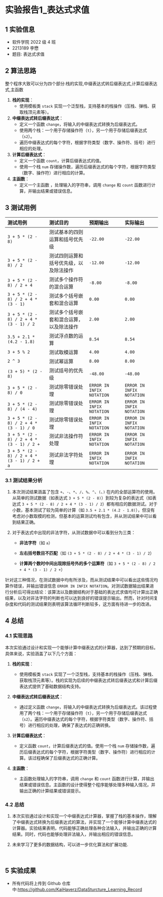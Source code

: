 # 实验报告1_表达式求值

## 1 实验信息
- 软件学院 2022 级 4 班
- 2213189 李懋
- 题目: 表达式求值
  
  

## 2 算法思路

整个程序大致可以分为四个部分:栈的实现,中缀表达式转后缀表达式,计算后缀表达式,主函数

1. **栈的实现**：
   - 使用模板类 `stack` 实现一个泛型栈，支持基本的栈操作（压栈、弹栈、获取栈顶元素等）。
2. **中缀表达式转后缀表达式**：
   - 定义一个函数 `change`，将输入的中缀表达式转换为后缀表达式。
   - 使用两个栈：一个用于存储操作符（`t`），另一个用于存储后缀表达式（`s2`）。
   - 遍历中缀表达式的每个字符，根据字符类型（数字、操作符、括号）进行相应的处理。
3. **计算后缀表达式**：
   - 定义一个函数 `count`，计算后缀表达式的值。
   - 使用一个栈 `num` 存储操作数，遍历后缀表达式的每个字符，根据字符类型（数字、操作符）进行相应的计算。
4. **主函数**：
   - 定义一个主函数 ，处理输入的字符串，调用 `change` 和 `count` 函数进行计算，并输出结果或错误信息。



## 3 测试用例

| 测试用例                                    | 测试目的                                 | 预期输出                  | 实际输出                  |
| :------------------------------------------ | :--------------------------------------- | :------------------------ | :------------------------ |
| `3 + 5 * (2 - 8)`                           | 测试基本的四则运算和括号优先级           | `-22.00`                  | `-22.00`                  |
| `3 + 5 * (2 - 8) / 2`                       | 测试四则运算和括号优先级，以及除法操作   | `-12.00`                  | `-12.00`                  |
| `3 + 5 * (2 - 8) / 2 + 4`                   | 测试多个操作符的混合运算                 | `-8.00`                   | `-8.00`                   |
| `3 + 5 * (2 - 8) / 2 + 4 * (3 - 1)`         | 测试多个括号嵌套和混合运算               | `0.00`                    | `0.00`                    |
| `3 + 5 * (2 - 8) / 2 + 4 * (3 - 1) / 2`     | 测试多个括号嵌套和混合运算，以及除法操作 | `2.00`                    | `2.00`                    |
| `3.5 + 2.1 * (4.2 - 1.8)`                   | 测试浮点数的运算                         | `8.54`                    | `8.54`                    |
| `3 + 5 % 2`                                 | 测试取模运算                             | `4.00`                    | `4.00`                    |
| `2 ^ 3`                                     | 测试幂运算                               | `8.00`                    | `8.00`                    |
| `(3 + 5) * (2 - 8)`                         | 测试括号的优先级                         | `-48.00`                  | `-48.00`                  |
| `3 + 5 * (2 - 8) / 0`                       | 测试除零错误处理                         | `ERROR IN INFIX NOTATION` | `ERROR IN INFIX NOTATION` |
| `3 + 5 * (2 - 8) / (4 - 4)`                 | 测试除零错误处理                         | `ERROR IN INFIX NOTATION` | `ERROR IN INFIX NOTATION` |
| `3 + 5 * (2 - 8) / 2 + 4 * (3 - 1) / 0`     | 测试除零错误处理                         | `ERROR IN INFIX NOTATION` | `ERROR IN INFIX NOTATION` |
| `3 + 5 * (2 - 8) / 2 + 4 * (3 - 1) / 2 +`   | 测试非法操作符处理                       | `ERROR IN INFIX NOTATION` | `ERROR IN INFIX NOTATION` |
| `3 + 5 * (2 - 8) / 2 + 4 * (3 - 1) / 2 + a` | 测试非法字符处理                         | `ERROR IN INFIX NOTATION` | `ERROR IN INFIX NOTATION` |





### 3.1 测试结果分析

1. 本次测试结果涵盖了包含 `+`、`-`、`*`、`/`、`%`、`^`、`(`、`)` 在内的全部运算符的使用。从简单的测试数据（如表达式 `3 + 5 * (2 - 8)`）到较为复杂的表达式（如表达式 `3 + 5 * (2 - 8) / 2 + 4 * (3 - 1) / 2`）都有相应的数据测试。对于小数，基本测试了较为简单的计算（如 `3.5 + 2.1 * (4.2 - 1.8)`），但没有考虑对小数取模的检测，但基本的运算测试均有包含，并从测试结果中可以看到结果正确。

2. 对于表达式中出现的非法字符，从测试数据中可以看到分为三类：

   - **非法字符**（如 `a`）

   - **左右括号数目不匹配**（如 `(3 + 5 * (2 - 8) / 2 + 4 * (3 - 1) / 2`）

   - **计算两个数时中间出现除括号外的多个运算符**（如 `3 + 5 * (2 - 8) / 2 + 4 * (3 - 1) / 2 +`）


​	针对这三种情况，在测试数据中均有所涉及，而从测试结果中可以看出这些情况均算作错误，并输出错误信息 `ERROR IN INFIX NOTATION`。对测试数据输出结果进行分析后可得出结论：该算法以及数据结构对于基础的表达式求值均可计算出正确结果，以及对非法字符的判断也可以达到良好的错误提示输出。然而，针对时间复杂度和代码的测试结果则表明该算法循环判断较多，这方面有待进一步的改进。



## 4 总结

### 4.1 实现思路

本次实验通过设计和实现一个能够计算中缀表达式的计算器，达到了预期的目标。具体来说，实验涵盖了以下几个方面：

1. **栈的实现**：
   - 使用模板类 `stack` 实现了一个泛型栈，支持基本的栈操作（压栈、弹栈、获取栈顶元素等）。栈的实现为后续的中缀表达式转后缀表达式和计算后缀表达式提供了基础数据结构支持。

2. **中缀表达式转后缀表达式**：
   - 通过定义函数 `change`，将输入的中缀表达式转换为后缀表达式。该过程使用了两个栈：一个用于存储操作符（`t`），另一个用于存储后缀表达式（`s2`）。遍历中缀表达式的每个字符，根据字符类型（数字、操作符、括号）进行相应的处理，确保了表达式的正确转换。

3. **计算后缀表达式**：
   - 定义函数 `count`，计算后缀表达式的值。使用一个栈 `num` 存储操作数，遍历后缀表达式的每个字符，根据字符类型（数字、操作符）进行相应的计算。该过程确保了后缀表达式的正确计算。

4. **主函数**：
   - 主函数处理输入的字符串，调用 `change` 和 `count` 函数进行计算，并输出结果或错误信息。主函数的设计使得整个程序能够处理多种输入情况，并输出正确的计算结果或错误提示。



### 4.2 总结

1. 本次实验通过设计和实现一个中缀表达式计算器，掌握了栈的基本操作，理解了中缀表达式转换为后缀表达式的算法，并实现了一个能够计算中缀表达式的计算器。实验结果表明，代码能够正确处理各种合法输入，并输出正确的计算结果。同时，代码也能够处理非法输入，并输出相应的错误信息。

2. 未来学习了更多的数据结构，可以进一步优化算法和扩展功能.

​	

## 5 实验成果

- 所有代码将上传到 Github 仓库中:https://github.com/KaiHaverz/DataSturcture_Learning_Record
